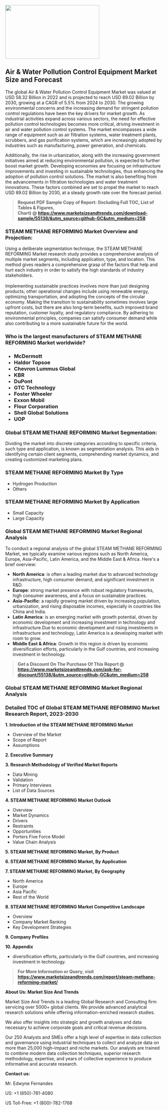 <p><img class="alignnone size-medium wp-image-20088" src="https://ffe5etoiles.com/wp-content/uploads/2024/12/MST1-300x171.png" alt="" width="300" height="171" /></p><h2>Air & Water Pollution Control Equipment Market Size and Forecast</h2><p>The global Air & Water Pollution Control Equipment Market was valued at USD 58.32 Billion in 2022 and is projected to reach USD 89.02 Billion by 2030, growing at a CAGR of 5.5% from 2024 to 2030. The growing environmental concerns and the increasing demand for stringent pollution control regulations have been the key drivers for market growth. As industrial activities expand across various sectors, the need for effective pollution control technologies becomes more critical, driving investment in air and water pollution control systems. The market encompasses a wide range of equipment such as air filtration systems, water treatment plants, scrubbers, and gas purification systems, which are increasingly adopted by industries such as manufacturing, power generation, and chemicals.</p><p>Additionally, the rise in urbanization, along with the increasing government initiatives aimed at reducing environmental pollution, is expected to further boost market growth. Developing economies are focusing on infrastructure improvements and investing in sustainable technologies, thus enhancing the adoption of pollution control solutions. The market is also benefiting from the advancements in filtration technologies and water treatment innovations. These factors combined are set to propel the market to reach USD 89.02 Billion by 2030, at a steady growth rate over the forecast period.</p></p><blockquote id="" class=""><strong>Request PDF Sample Copy of Report: (Including Full TOC, List of Tables &amp; Figures, Chart)&nbsp;@&nbsp;<strong><a href="https://www.marketsizeandtrends.com/download-sample/55138/&utm_source=github-GC&utm_medium=258" target="_blank">https://www.marketsizeandtrends.com/download-sample/55138/&utm_source=github-GC&utm_medium=258</a></strong></strong></blockquote><h3 id="" class="">STEAM METHANE REFORMING Market&nbsp;Overview and Projection:</h3><p id="" class="">Using a deliberate segmentation technique, the STEAM METHANE REFORMING Market research study provides a comprehensive analysis of multiple market segments, including application, type, and location. This method gives readers a comprehensive grasp of the factors that help and hurt each industry in order to satisfy the high standards of industry stakeholders. <br /> <br />Implementing sustainable practices involves more than just designing products; other operational changes include using renewable energy, optimizing transportation, and adopting the concepts of the circular economy. Making the transition to sustainability sometimes involves large upfront costs, but there are also long-term benefits, such improved brand reputation, customer loyalty, and regulatory compliance. By adhering to environmental principles, companies can satisfy consumer demand while also contributing to a more sustainable future for the world.</p><h3 id="" class="">Who is the largest manufacturers of&nbsp;STEAM METHANE REFORMING Market worldwide?</h3><h3 class=""><p><ul><li>McDermott </li><li> Haldor Topsoe </li><li> Chevron Lummus Global </li><li> KBR </li><li> DuPont </li><li> GTC Technology </li><li> Foster Wheeler </li><li> Exxon Mobil </li><li> Flour Corporation </li><li> Shell Global Solutions </li><li> UOP</li></ul></p></h3><h3 id="" class="">Global&nbsp;STEAM METHANE REFORMING Market Segmentation:</h3><p id="" class="">Dividing the market into discrete categories according to specific criteria, such type and application, is known as segmentation analysis. This aids in identifying certain client segments, comprehending market dynamics, and creating customized marketing plans.</p><h3 id="" class="">STEAM METHANE REFORMING Market&nbsp;By Type</h3><p><p><ul><li>Hydrogen Production </li><li> Others</p></li></ul></p></p><h3 id="" class="">STEAM METHANE REFORMING Market&nbsp;By Application</h3><p class=""><p><ul><li>Small Capacity </li><li> Large Capacity</li></ul></p></p><h3 id="" class="">Global STEAM METHANE REFORMING Market Regional Analysis</h3><p id="" class="">To conduct a regional analysis of the global STEAM METHANE REFORMING Market, we typically examine various regions such as North America, Europe, Asia-Pacific, Latin America, and the Middle East &amp; Africa. Here's a brief overview:</p><ul><li><strong>North America</strong>: is often a leading market due to advanced technology infrastructure, high consumer demand, and significant investment in R&amp;D.</li><li><strong>Europe</strong>: strong market presence with robust regulatory frameworks, high consumer awareness, and a focus on sustainable practices.</li><li><strong>Asia-Pacific</strong>: a rapidly growing market driven by increasing population, urbanization, and rising disposable incomes, especially in countries like China and India.</li><li><strong>Latin America</strong>: is an emerging market with growth potential, driven by economic development and increasing investment in technology and infrastructure.Due to economic development and rising investments in infrastructure and technology, Latin America is a developing market with room to grow.</li><li><strong>Middle East &amp; Africa</strong>: Growth in this region is driven by economic diversification efforts, particularly in the Gulf countries, and increasing investment in technology.</li></ul><blockquote id="" class=""><strong>Get a Discount On The Purchase Of This Report @ <strong><a href="https://www.marketsizeandtrends.com/ask-for-discount/55138/&utm_source=github-GC&utm_medium=258" target="_blank">https://www.marketsizeandtrends.com/ask-for-discount/55138/&utm_source=github-GC&utm_medium=258</a></strong></strong></blockquote><h3 id="" class="">Global STEAM METHANE REFORMING Market Regional Analysis</h3><h3 id="" class="">Detailed TOC of Global STEAM METHANE REFORMING Market Research Report, 2023-2030</h3><p id="" class=""><strong>1. Introduction of the STEAM METHANE REFORMING Market</strong></p><ul><li>Overview of the Market</li><li>Scope of Report</li><li>Assumptions</li></ul><p id="" class=""><strong>2. Executive Summary</strong></p><p id="" class=""><strong>3. Research Methodology of Verified Market Reports</strong></p><ul><li>Data Mining</li><li>Validation</li><li>Primary Interviews</li><li>List of Data Sources</li></ul><p id="" class=""><strong>4. STEAM METHANE REFORMING Market Outlook</strong></p><ul><li>Overview</li><li>Market Dynamics</li><li>Drivers</li><li>Restraints</li><li>Opportunities</li><li>Porters Five Force Model</li><li>Value Chain Analysis</li></ul><p id="" class=""><strong>5. STEAM METHANE REFORMING Market, By Product</strong></p><p id="" class=""><strong>6. STEAM METHANE REFORMING Market, By Application</strong></p><p id="" class=""><strong>7. STEAM METHANE REFORMING Market, By Geography</strong></p><ul><li>North America</li><li>Europe</li><li>Asia Pacific</li><li>Rest of the World</li></ul><p id="" class=""><strong>8. STEAM METHANE REFORMING Market Competitive Landscape</strong></p><ul><li>Overview</li><li>Company Market Ranking</li><li>Key Development Strategies</li></ul><p id="" class=""><strong>9. Company Profiles</strong></p><p id="" class=""><strong>10. Appendix</strong></p><ul><li>diversification efforts, particularly in the Gulf countries, and increasing investment in technology.</li></ul><blockquote id="" class=""><strong>For More Information or Query, visit <strong><strong><a href="https://www.marketsizeandtrends.com/report/steam-methane-reforming-market/" target="_blank">https://www.marketsizeandtrends.com/report/steam-methane-reforming-market/</a></strong></strong></strong></blockquote><p id="" class=""><strong>About Us: Market Size And Trends</strong></p><p id="" class="">Market Size And Trends is a leading Global Research and Consulting firm servicing over 5000+ global clients. We provide advanced analytical research solutions while offering information-enriched research studies.</p><p id="" class="">We also offer insights into strategic and growth analyses and data necessary to achieve corporate goals and critical revenue decisions.</p><p id="" class="">Our 250 Analysts and SMEs offer a high level of expertise in data collection and governance using industrial techniques to collect and analyze data on more than 25,000 high-impact and niche markets. Our analysts are trained to combine modern data collection techniques, superior research methodology, expertise, and years of collective experience to produce informative and accurate research.</p><p id="" class=""><strong>Contact us:</strong></p><p id="" class="">Mr. Edwyne Fernandes</p><p id="" class="">US: +1 (650)-781-4080</p><p id="" class="">US Toll-Free: +1 (800)-782-1768</p>
